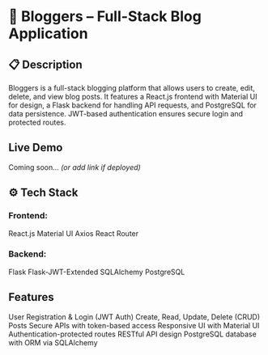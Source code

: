 # 📝 Bloggers – Full-Stack Blog Application

## 📋 Description
Bloggers is a full-stack blogging platform that allows users to create, edit, delete, and view blog posts. It features a React.js frontend with Material UI for design, a Flask backend for handling API requests, and PostgreSQL for data persistence. JWT-based authentication ensures secure login and protected routes.

## Live Demo
Coming soon... *(or add link if deployed)*

## ⚙️ Tech Stack

### Frontend:
React.js
Material UI
Axios
React Router

### Backend:
Flask
Flask-JWT-Extended
SQLAlchemy
PostgreSQL

## Features

User Registration & Login (JWT Auth)
Create, Read, Update, Delete (CRUD) Posts
Secure APIs with token-based access
Responsive UI with Material UI
Authentication-protected routes
RESTful API design
PostgreSQL database with ORM via SQLAlchemy

